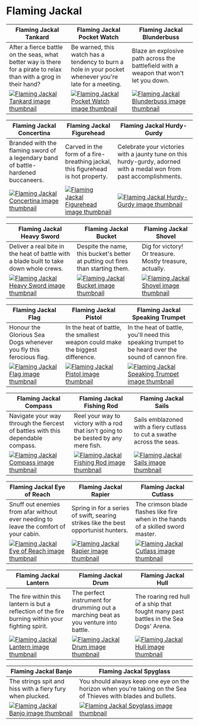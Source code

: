 # Flaming Jackal

| Flaming Jackal Tankard | Flaming Jackal Pocket Watch | Flaming Jackal Blunderbuss |
| ---------------------- | --------------------------- | -------------------------- |
| After a fierce battle on the seas, what better way is there for a pirate to relax than with a grog in their hand? | Be warned, this watch has a tendency to burn a hole in your pocket whenever you're late for a meeting. | Blaze an explosive path across the battlefield with a weapon that won't let you down. |
| [![Flaming Jackal Tankard image thumbnail](https://seaofthieves.wiki.gg/images/c/cb/Flaming_Jackal_Tankard.png)](https://seaofthieves.wiki.gg/wiki/Flaming_Jackal_Tankard) | [![Flaming Jackal Pocket Watch image thumbnail](https://seaofthieves.wiki.gg/images/c/c2/Flaming_Jackal_Pocket_Watch.png)](https://seaofthieves.wiki.gg/wiki/Flaming_Jackal_Pocket_Watch) | [![Flaming Jackal Blunderbuss image thumbnail](https://seaofthieves.wiki.gg/images/6/6f/Flaming_Jackal_Blunderbuss.png)](https://seaofthieves.wiki.gg/wiki/Flaming_Jackal_Blunderbuss) |

| Flaming Jackal Concertina | Flaming Jackal Figurehead | Flaming Jackal Hurdy-Gurdy |
| ------------------------- | ------------------------- | -------------------------- |
| Branded with the flaming sword of a legendary band of battle-hardened buccaneers. | Carved in the form of a fire-breathing jackal, this figurehead is hot property. | Celebrate your victories with a jaunty tune on this hurdy-gurdy, adorned with a medal won from past accomplishments. |
| [![Flaming Jackal Concertina image thumbnail](https://seaofthieves.wiki.gg/images/c/c9/Flaming_Jackal_Concertina.png)](https://seaofthieves.wiki.gg/wiki/Flaming_Jackal_Concertina) | [![Flaming Jackal Figurehead image thumbnail](https://seaofthieves.wiki.gg/images/b/b8/Flaming_Jackal_Figurehead.png)](https://seaofthieves.wiki.gg/wiki/Flaming_Jackal_Figurehead) | [![Flaming Jackal Hurdy-Gurdy image thumbnail](https://seaofthieves.wiki.gg/images/b/b1/Flaming_Jackal_Hurdy-Gurdy.png)](https://seaofthieves.wiki.gg/wiki/Flaming_Jackal_Hurdy-Gurdy) |

| Flaming Jackal Heavy Sword | Flaming Jackal Bucket | Flaming Jackal Shovel |
| -------------------------- | --------------------- | --------------------- |
| Deliver a real bite in the heat of battle with a blade built to take down whole crews. | Despite the name, this bucket's better at putting out fires than starting them. | Dig for victory! Or treasure. Mostly treasure, actually. |
| [![Flaming Jackal Heavy Sword image thumbnail](https://seaofthieves.wiki.gg/images/8/8e/Flaming_Jackal_Heavy_Sword.png)](https://seaofthieves.wiki.gg/wiki/Flaming_Jackal_Heavy_Sword) | [![Flaming Jackal Bucket image thumbnail](https://seaofthieves.wiki.gg/images/4/41/Flaming_Jackal_Bucket.png)](https://seaofthieves.wiki.gg/wiki/Flaming_Jackal_Bucket) | [![Flaming Jackal Shovel image thumbnail](https://seaofthieves.wiki.gg/images/b/ba/Flaming_Jackal_Shovel.png)](https://seaofthieves.wiki.gg/wiki/Flaming_Jackal_Shovel) |

| Flaming Jackal Flag | Flaming Jackal Pistol | Flaming Jackal Speaking Trumpet |
| ------------------- | --------------------- | ------------------------------- |
| Honour the Glorious Sea Dogs whenever you fly this ferocious flag. | In the heat of battle, the smallest weapon could make the biggest difference. | In the heat of battle, you'll need this speaking trumpet to be heard over the sound of cannon fire. |
| [![Flaming Jackal Flag image thumbnail](https://seaofthieves.wiki.gg/images/b/b0/Flaming_Jackal_Flag.png)](https://seaofthieves.wiki.gg/wiki/Flaming_Jackal_Flag) | [![Flaming Jackal Pistol image thumbnail](https://seaofthieves.wiki.gg/images/0/01/Flaming_Jackal_Pistol.png)](https://seaofthieves.wiki.gg/wiki/Flaming_Jackal_Pistol) | [![Flaming Jackal Speaking Trumpet image thumbnail](https://seaofthieves.wiki.gg/images/9/94/Flaming_Jackal_Speaking_Trumpet.png)](https://seaofthieves.wiki.gg/wiki/Flaming_Jackal_Speaking_Trumpet) |

| Flaming Jackal Compass | Flaming Jackal Fishing Rod | Flaming Jackal Sails |
| ---------------------- | -------------------------- | -------------------- |
| Navigate your way through the fiercest of battles with this dependable compass. | Reel your way to victory with a rod that isn't going to be bested by any mere fish. | Sails emblazoned with a fiery cutlass to cut a swathe across the seas. |
| [![Flaming Jackal Compass image thumbnail](https://seaofthieves.wiki.gg/images/a/a6/Flaming_Jackal_Compass.png)](https://seaofthieves.wiki.gg/wiki/Flaming_Jackal_Compass) | [![Flaming Jackal Fishing Rod image thumbnail](https://seaofthieves.wiki.gg/images/6/6e/Flaming_Jackal_Fishing_Rod.png)](https://seaofthieves.wiki.gg/wiki/Flaming_Jackal_Fishing_Rod) | [![Flaming Jackal Sails image thumbnail](https://seaofthieves.wiki.gg/images/2/27/Flaming_Jackal_Sails.png)](https://seaofthieves.wiki.gg/wiki/Flaming_Jackal_Sails) |

| Flaming Jackal Eye of Reach | Flaming Jackal Rapier | Flaming Jackal Cutlass |
| --------------------------- | --------------------- | ---------------------- |
| Snuff out enemies from afar without ever needing to leave the comfort of your cabin. | Spring in for a series of swift, searing strikes like the best opportunist hunters. | The crimson blade flashes like fire when in the hands of a skilled sword master. |
| [![Flaming Jackal Eye of Reach image thumbnail](https://seaofthieves.wiki.gg/images/5/5c/Flaming_Jackal_Eye_of_Reach.png)](https://seaofthieves.wiki.gg/wiki/Flaming_Jackal_Eye_of_Reach) | [![Flaming Jackal Rapier image thumbnail](https://seaofthieves.wiki.gg/images/c/c9/Flaming_Jackal_Rapier.png)](https://seaofthieves.wiki.gg/wiki/Flaming_Jackal_Rapier) | [![Flaming Jackal Cutlass image thumbnail](https://seaofthieves.wiki.gg/images/a/a0/Flaming_Jackal_Cutlass.png)](https://seaofthieves.wiki.gg/wiki/Flaming_Jackal_Cutlass) |

| Flaming Jackal Lantern | Flaming Jackal Drum | Flaming Jackal Hull |
| ---------------------- | ------------------- | ------------------- |
| The fire within this lantern is but a reflection of the fire burning within your fighting spirit. | The perfect instrument for drumming out a marching beat as you venture into battle. | The roaring red hull of a ship that fought many past battles in the Sea Dogs' Arena. |
| [![Flaming Jackal Lantern image thumbnail](https://seaofthieves.wiki.gg/images/6/63/Flaming_Jackal_Lantern.png)](https://seaofthieves.wiki.gg/wiki/Flaming_Jackal_Lantern) | [![Flaming Jackal Drum image thumbnail](https://seaofthieves.wiki.gg/images/d/d3/Flaming_Jackal_Drum.png)](https://seaofthieves.wiki.gg/wiki/Flaming_Jackal_Drum) | [![Flaming Jackal Hull image thumbnail](https://seaofthieves.wiki.gg/images/8/81/Flaming_Jackal_Hull.png)](https://seaofthieves.wiki.gg/wiki/Flaming_Jackal_Hull) |

| Flaming Jackal Banjo | Flaming Jackal Spyglass |
| -------------------- | ----------------------- |
| The strings spit and hiss with a fiery fury when plucked. | You should always keep one eye on the horizon when you're taking on the Sea of Thieves with blades and bullets. |
| [![Flaming Jackal Banjo image thumbnail](https://seaofthieves.wiki.gg/images/2/20/Flaming_Jackal_Banjo.png)](https://seaofthieves.wiki.gg/wiki/Flaming_Jackal_Banjo) | [![Flaming Jackal Spyglass image thumbnail](https://seaofthieves.wiki.gg/images/8/84/Flaming_Jackal_Spyglass.png)](https://seaofthieves.wiki.gg/wiki/Flaming_Jackal_Spyglass) |
